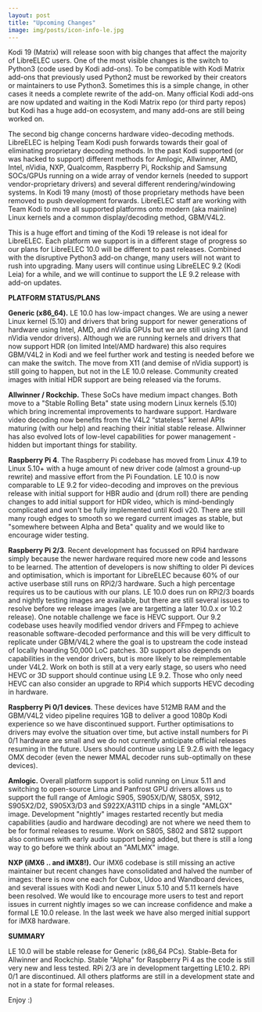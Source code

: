 ```yaml
---
layout: post
title: "Upcoming Changes"
image: img/posts/icon-info-le.jpg
---
```


Kodi 19 (Matrix) will release soon with big changes that affect the majority of LibreELEC users. One of the most visible changes is the switch to Python3 (code used by Kodi add-ons). 
To be compatible with Kodi Matrix add-ons that previously used Python2 must be reworked by their creators or maintainers to use Python3. Sometimes this is a simple change, in other cases it needs a complete rewrite of the add-on. Many official Kodi add-ons are now updated and waiting in the Kodi Matrix repo (or third party repos) but Kodi has a huge add-on ecosystem, and many add-ons are still being worked on.

The second big change concerns hardware video-decoding methods. LibreELEC is helping Team Kodi push forwards towards their goal of eliminating proprietary decoding methods. In the past Kodi supported (or was hacked to support) different methods for Amlogic, Allwinner, AMD, Intel, nVidia, NXP, Qualcomm, Raspberry Pi, Rockship and Samsung SOCs/GPUs running on a wide array of vendor kernels (needed to support vendor-proprietary drivers) and several different rendering/windowing systems. In Kodi 19 many (most) of those proprietary methods have been removed to push development forwards. LibreELEC staff are working with Team Kodi to move all supported platforms onto modern (aka mainline) Linux kernels and a common display/decoding method, GBM/V4L2.

This is a huge effort and timing of the Kodi 19 release is not ideal for LibreELEC. Each platform we support is in a different stage of progress so our plans for LibreELEC 10.0 will be different to past releases. Combined with the disruptive Python3 add-on change, many users will not want to rush into upgrading. Many users will continue using LibreELEC 9.2 (Kodi Leia) for a while, and we will continue to support the LE 9.2 release with add-on updates.

**PLATFORM STATUS/PLANS**

**Generic (x86\_64).** LE 10.0 has low-impact changes. We are using a newer Linux kernel (5.10) and drivers that bring support for newer generations of hardware using Intel, AMD, and nVidia GPUs but we are still using X11 (and nVidia vendor drivers). Although we are running kernels and drivers that now support HDR (on limited Intel/AMD hardware) this also requires GBM/V4L2 in Kodi and we feel further work and testing is needed before we can make the switch. The move from X11 (and demise of nVidia support) is still going to happen, but not in the LE 10.0 release. Community created images with initial HDR support are being released via the forums.

**Allwinner / Rockchip.** These SoCs have medium impact changes. Both move to a "Stable Rolling Beta" state using modern Linux kernels (5.10) which bring incremental improvements to hardware support. Hardware video decoding now benefits from the V4L2 “stateless” kernel APIs maturing (with our help) and reaching their initial stable release. Allwinner has also evolved lots of low-level capabilities for power management - hidden but important things for stability.

**Raspberry Pi 4**. The Raspberry Pi codebase has moved from Linux 4.19 to Linux 5.10+ with a huge amount of new driver code (almost a ground-up rewrite) and massive effort from the Pi Foundation. LE 10.0 is now comparable to LE 9.2 for video-decoding and improves on the previous release with initial support for HBR audio and (drum roll) there are pending changes to add initial support for HDR video, which is mind-bendingly complicated and won't be fully implemented until Kodi v20. There are still many rough edges to smooth so we regard current images as stable, but "somewhere between Alpha and Beta" quality and we would like to encourage wider testing.

**Raspberry Pi 2/3**. Recent development has focussed on RPi4 hardware simply because the newer hardware required more new code and lessons to be learned. The attention of developers is now shifting to older Pi devices and optimisation, which is important for LibreELEC because 60% of our active userbase still runs on RPi2/3 hardware. Such a high percentage requires us to be cautious with our plans. LE 10.0 does run on RPi2/3 boards and nightly testing images are available, but there are still several issues to resolve before we release images (we are targetting a later 10.0.x or 10.2 release). One notable challenge we face is HEVC support. Our 9.2 codebase uses heavily modified vendor drivers and FFmpeg to achieve reasonable software-decoded performance and this will be very difficult to replicate under GBM/V4L2 where the goal is to upstream the code instead of locally hoarding 50,000 LoC patches. 3D support also depends on capabilities in the vendor drivers, but is more likely to be reimplementable under V4L2. Work on both is still at a very early stage, so users who need HEVC or 3D support should continue using LE 9.2. Those who only need HEVC can also consider an upgrade to RPi4 which supports HEVC decoding in hardware.

**Raspberry Pi 0/1 devices**. These devices have 512MB RAM and the GBM/V4L2 video pipeline requires 1GB to deliver a good 1080p Kodi experience so we have discontinued support. Further optimisations to drivers may evolve the situation over time, but active install numbers for Pi 0/1 hardware are small and we do not currently anticipate official releases resuming in the future. Users should continue using LE 9.2.6 with the legacy OMX decoder (even the newer MMAL decoder runs sub-optimally on these devices).

**Amlogic.** Overall platform support is solid running on Linux 5.11 and switching to open-source Lima and Panfrost GPU drivers allows us to support the full range of Amlogic S905, S905X/D/W, S805X, S912, S905X2/D2, S905X3/D3 and S922X/A311D chips in a single "AMLGX" image. Development "nightly" images restarted recently but media capabilities (audio and hardware decoding) are not where we need them to be for formal releases to resume. Work on S805, S802 and S812 support also continues with early audio support being added, but there is still a long way to go before we think about an "AMLMX" image.

**NXP (iMX6 .. and iMX8!).** Our iMX6 codebase is still missing an active maintainer but recent changes have consolidated and halved the number of images: there is now one each for Cubox, Udoo and Wandboard devices, and several issues with Kodi and newer Linux 5.10 and 5.11 kernels have been resolved. We would like to encourage more users to test and report issues in current nightly images so we can increase confidence and make a formal LE 10.0 release. In the last week we have also merged initial support for iMX8 hardware.

**SUMMARY**

LE 10.0 will be stable release for Generic (x86\_64 PCs). Stable-Beta for Allwinner and Rockchip. Stable "Alpha" for Raspberry Pi 4 as the code is still very new and less tested. RPi 2/3 are in development targetting LE10.2. RPi 0/1 are discontinued. All others platforms are still in a development state and not in a state for formal releases.

Enjoy :)
